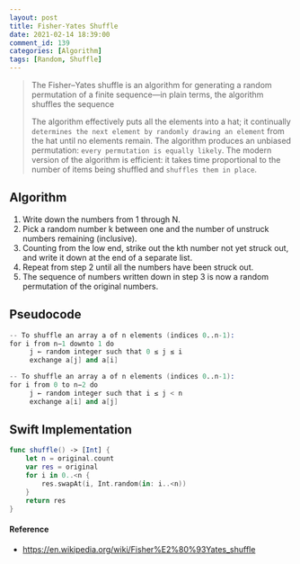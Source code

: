 ```yaml
---
layout: post
title: Fisher-Yates Shuffle
date: 2021-02-14 18:39:00
comment_id: 139
categories: [Algorithm]
tags: [Random, Shuffle]
---
```


> The Fisher–Yates shuffle is an algorithm for generating a random permutation of a finite sequence—in plain terms, the algorithm shuffles the sequence
>
> The algorithm effectively puts all the elements into a hat; it continually `determines the next element by randomly drawing an element` from the hat until no elements remain. The algorithm produces an unbiased permutation: `every permutation is equally likely`. The modern version of the algorithm is efficient: it takes time proportional to the number of items being shuffled and `shuffles them in place`.

## Algorithm

1. Write down the numbers from 1 through N.
2. Pick a random number k between one and the number of unstruck numbers remaining (inclusive).
3. Counting from the low end, strike out the kth number not yet struck out, and write it down at the end of a separate list.
4. Repeat from step 2 until all the numbers have been struck out.
5. The sequence of numbers written down in step 3 is now a random permutation of the original numbers.

## Pseudocode

```s
-- To shuffle an array a of n elements (indices 0..n-1):
for i from n−1 downto 1 do
     j ← random integer such that 0 ≤ j ≤ i
     exchange a[j] and a[i]

-- To shuffle an array a of n elements (indices 0..n-1):
for i from 0 to n−2 do
     j ← random integer such that i ≤ j < n
     exchange a[i] and a[j]
```

## Swift Implementation

```swift
func shuffle() -> [Int] {
	let n = original.count
	var res = original
	for i in 0..<n {
		res.swapAt(i, Int.random(in: i..<n))
	}
	return res
}
```

#### Reference

- <https://en.wikipedia.org/wiki/Fisher%E2%80%93Yates_shuffle>
